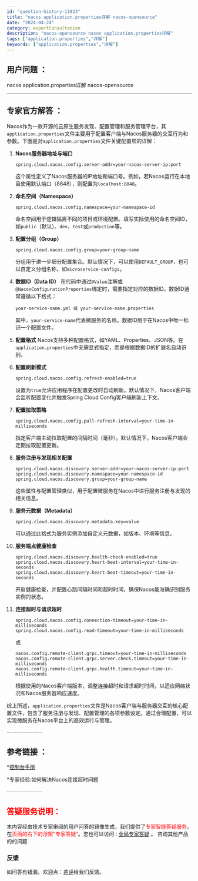 ```yaml
---
id: "question-history-11823"
title: "nacos application.properties详解 nacos-opensource"
date: "2024-04-24"
category: expertConsultation
description: "nacos-opensource nacos application.properties详解"
tags: ["application.properties","详解"]
keywords: ["application.properties","详解"]
---
```


## 用户问题 ： 
 nacos application.properties详解
 nacos-opensource 

---------------
## 专家官方解答 ：

Nacos作为一款开源的云原生服务发现、配置管理和服务管理平台，其`application.properties`文件主要用于配置客户端与Nacos服务器的交互行为和参数。下面是对`application.properties`文件关键配置项的详解：

1. **Nacos服务器地址与端口**
   ```properties
   spring.cloud.nacos.config.server-addr=your-nacos-server-ip:port
   ```
   这个属性定义了Nacos服务器的IP地址和端口号。例如，若Nacos运行在本地且使用默认端口（8848），则配置为`localhost:8848`。

2. **命名空间（Namespace）**
   ```properties
   spring.cloud.nacos.config.namespace=your-namespace-id
   ```
   命名空间用于逻辑隔离不同的项目或环境配置。填写实际使用的命名空间ID，如`public`（默认）、`dev`、`test`或`production`等。

3. **配置分组（Group）**
   ```properties
   spring.cloud.nacos.config.group=your-group-name
   ```
   分组用于进一步细分配置集合。默认情况下，可以使用`DEFAULT_GROUP`，也可以自定义分组名称，如`microservice-configs`。

4. **数据ID（Data ID）**
   在代码中通过`@Value`注解或`@NacosConfigurationProperties`绑定时，需要指定对应的数据ID。数据ID通常遵循以下格式：
   ```properties
   your-service-name.yml 或 your-service-name.properties
   ```
   其中，`your-service-name`代表微服务的名称。数据ID用于在Nacos中唯一标识一个配置文件。

5. **配置格式**
   Nacos支持多种配置格式，如YAML、Properties、JSON等。在`application.properties`中无需显式指定，而是根据数据ID的扩展名自动识别。

6. **配置刷新模式**
   ```properties
   spring.cloud.nacos.config.refresh-enabled=true
   ```
   设置为`true`允许应用程序在配置更改时自动刷新。默认情况下，Nacos客户端会监听配置变化并触发Spring Cloud Config客户端刷新上下文。

7. **配置拉取策略**
   ```properties
   spring.cloud.nacos.config.pull-refresh-interval=your-time-in-milliseconds
   ```
   指定客户端主动拉取配置的间隔时间（毫秒）。默认情况下，Nacos客户端会定期拉取配置更新。

8. **服务注册与发现相关配置**
   ```properties
   spring.cloud.nacos.discovery.server-addr=your-nacos-server-ip:port
   spring.cloud.nacos.discovery.namespace=your-namespace-id
   spring.cloud.nacos.discovery.group=your-group-name
   ```
   这些属性与配置管理类似，用于配置微服务在Nacos中进行服务注册与发现的相关信息。

9. **服务元数据（Metadata）**
   ```properties
   spring.cloud.nacos.discovery.metadata.key=value
   ```
   可以通过此格式为服务实例添加自定义元数据，如版本、环境等信息。

10. **服务端点健康检查**
    ```properties
    spring.cloud.nacos.discovery.health-check-enabled=true
    spring.cloud.nacos.discovery.heart-beat-interval=your-time-in-seconds
    spring.cloud.nacos.discovery.heart-beat-timeout=your-time-in-seconds
    ```
    开启健康检查，并配置心跳间隔时间和超时时间，确保Nacos能准确识别服务实例的状态。

11. **连接超时与请求超时**
    ```properties
    spring.cloud.nacos.config.connection-timeout=your-time-in-milliseconds
    spring.cloud.nacos.config.read-timeout=your-time-in-milliseconds
    ```
    或
    ```properties
    nacos.config.remote-client.grpc.timeout=your-time-in-milliseconds
    nacos.config.remote-client.grpc.server.check.timeout=your-time-in-milliseconds
    nacos.config.remote-client.grpc.health.timeout=your-time-in-milliseconds
    ```
    根据使用的Nacos客户端版本，调整连接超时和请求超时时间，以适应网络状况和Nacos服务器响应速度。

综上所述，`application.properties`文件是Nacos客户端与服务器交互的核心配置文件，包含了服务注册与发现、配置管理的各项参数设定。通过合理配置，可以实现微服务在Nacos平台上的高效运行与管理。


<font color="#949494">---------------</font> 


## 参考链接 ：

*[控制台手册](https://nacos.io/docs/latest/guide/admin/console-guide)
 
 *专家经验:如何解决Nacos连接超时问题 


 <font color="#949494">---------------</font> 
 


## <font color="#FF0000">答疑服务说明：</font> 

本内容经由技术专家审阅的用户问答的镜像生成，我们提供了<font color="#FF0000">专家智能答疑服务</font>，在<font color="#FF0000">页面的右下的浮窗”专家答疑“</font>。您也可以访问 : [全局专家答疑](https://opensource.alibaba.com/chatBot) 。 咨询其他产品的的问题

### 反馈
如问答有错漏，欢迎点：[差评](https://ai.nacos.io/user/feedbackByEnhancerGradePOJOID?enhancerGradePOJOId=11830)给我们反馈。
